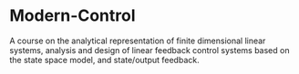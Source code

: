 # Modern-Control
A course on the analytical representation of finite dimensional linear systems, analysis and design of linear feedback control systems based on the state space model, and state/output feedback. 
